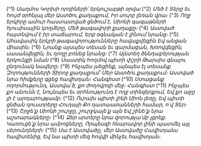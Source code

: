 
(^1) _Սաղմոս Կորխի որդիների՝ երկուշաբթի օրվա_
(^2) _Մեծ է Տերը եւ հույժ օրհնյալ մեր Աստծու քաղաքում,
Իր սուրբ լեռան վրա։_
(^3) _Ողջ երկիրը ամուր հաստատված ցնծում է.
Սիոնի գագաթների հյուսիսային կողմերը,
Մեծ թագավորի քաղաքը։_
(^4) _Աստված հայտնվում է իր տաճարում,
Երբ օգնական է լինում նրանց։_
(^5) _Ահավասիկ երկրի թագավորությունները հավաքվեցին
Եվ անցան միասին։_
(^6) _Նրանք այսպես տեսան եւ զարմացան,
Խռովվեցին, սասանվեցին, եւ դողը բռնեց նրանց։_
(^7) _Այնտեղ ծննդաբերության երկունքի նման_
(^8) _Սաստիկ հողմով պիտի փշրի Թարսիս գնալու ընդունակ նավերը։_
(^9) _Ինչպես լսեցինք, այնպես էլ տեսանք
Զորությունների Տիրոջ քաղաքում՝
Մեր Աստծու քաղաքում։
Աստված նրա հիմքերը գցեց հավիտյան։ Հանգիստ_
(^10) _Ստացանք ողորմությունդ, Աստվա՛ծ, քո ժողովրդի մեջ։ Հանգիստ_
(^11) _Ինչպես քո անունն է, նույնպես եւ օրհնությունդ է ողջ տիեզերքում,
Եվ քո աջը լի է արդարությամբ։_
(^12) _Ուրախ պիտի լինի Սիոն լեռը,
Եվ պիտի ցնծան դուստրերը Հուդայի
Քո դատաստանների համար, ո՛վ Տեր։_
(^13) _Շրջե՛ք Սիոնի շուրջը, շուրջկալե՛ք այն
Եվ շինե՛ք նրա աշտարակները։_
(^14) _Ձեր սրտերը նրա զորությա՛մբ լցրեք.
Կառուցե՛ք նրա ամրոցները,
Որպեսզի հնարավոր լինի պատմել այլ սերունդների։_
(^15) _Սա է Աստվածը, մեր Աստվածը
Հավիտյանս հավիտենից,
Եվ նա պիտի մեզ հովվի մինչեւ հավիտյան։_

